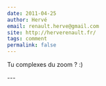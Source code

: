 ```yaml
---
date: 2011-04-25
author: Hervé
email: renault.herve@gmail.com
site: http://herverenault.fr/
tags: comment
permalink: false
---
```


<p>Tu complexes du zoom ? :)</p>
---